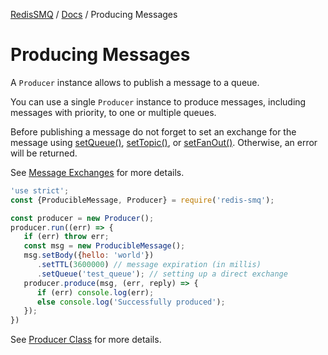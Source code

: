 [RedisSMQ](../README.md) / [Docs](README.md) / Producing Messages

# Producing Messages

A `Producer` instance allows to publish a message to a queue.

You can use a single `Producer` instance to produce messages, including messages with priority, to one or multiple queues.

Before publishing a message do not forget to set an exchange for the message using [setQueue()](api/classes/ProducibleMessage.md#setqueue), 
[setTopic()](api/classes/ProducibleMessage.md#settopic), or [setFanOut()](api/classes/ProducibleMessage.md#setfanout). 
Otherwise, an error will be returned.

See [Message Exchanges](message-exchanges.md) for more details.

```javascript
'use strict';
const {ProducibleMessage, Producer} = require('redis-smq');

const producer = new Producer();
producer.run((err) => {
   if (err) throw err;
   const msg = new ProducibleMessage();
   msg.setBody({hello: 'world'})
      .setTTL(3600000) // message expiration (in millis)
      .setQueue('test_queue'); // setting up a direct exchange 
   producer.produce(msg, (err, reply) => {
      if (err) console.log(err);
      else console.log('Successfully produced');
   });
})
```

See [Producer Class](api/classes/Producer.md) for more details.
